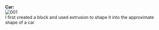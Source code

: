 __Car:__</br>
![001](https://user-images.githubusercontent.com/115422304/201187070-edd6fa05-833f-4295-96e5-ad517eef8117.png)  
I first created a block and used extrusion to shape it into the approximate shape of a car
